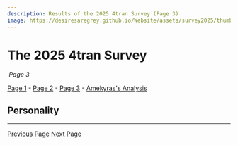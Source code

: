 ```yaml
---
description: Results of the 2025 4tran Survey (Page 3)
image: https://desiresaregrey.github.io/Website/assets/survey2025/thumb.png
---
```

<script src="https://cdn.jsdelivr.net/npm/apexcharts"></script>
<script src="../../4transurvey2025.js?8"></script>
<!-- js is gonna make me 41 :( -->

# The 2025 4tran Survey
<h6 style="margin: 0 0.2rem">Page 3</h6>

[Page 1](../) - [Page 2](../2) - [Page 3]() - [Amekyras's Analysis](../amekyras)

## Personality


___

<div class="button-container">
  <a class="big-button" href="../2">Previous Page</a>
  <a class="big-button" href="../amekyras">Next Page</a>
</div>